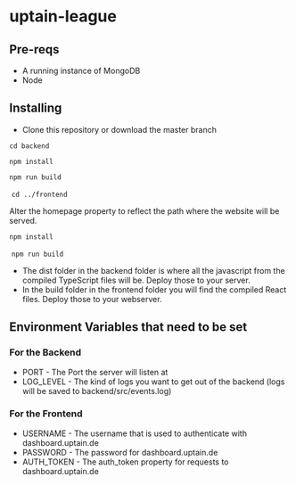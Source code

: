 # uptain-league

## Pre-reqs
* A running instance of MongoDB
* Node

## Installing
* Clone this repository or download the master branch

 `cd backend`
 
 `npm install`
 
 `npm run build`
 
 `cd ../frontend`

  Alter the homepage property to reflect the path where the website will be served.
 
 `npm install`
 
 `npm run build`
* The dist folder in the backend folder is where all the javascript from the compiled TypeScript files will be.
Deploy those to your server.
* In the build folder in the frontend folder you will find the compiled React files. Deploy those to your webserver.

## Environment Variables that need to be set
### For the Backend
* PORT - The Port the server will listen at
* LOG_LEVEL - The kind of logs you want to get out of the backend (logs will be saved to backend/src/events.log)

### For the Frontend
* USERNAME - The username that is used to authenticate with dashboard.uptain.de
* PASSWORD - The password for dashboard.uptain.de
* AUTH_TOKEN - The auth_token property for requests to dashboard.uptain.de
